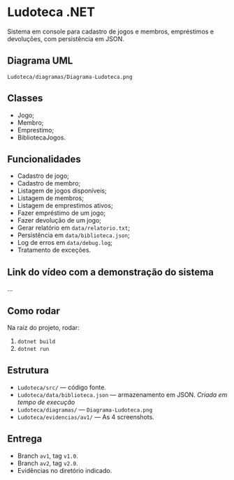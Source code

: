 # Ludoteca .NET

Sistema em console para cadastro de jogos e membros, empréstimos e devoluções, com persistência em JSON.

## Diagrama UML
`Ludoteca/diagramas/Diagrama-Ludoteca.png`

## Classes
- Jogo;
- Membro;
- Emprestimo;
- BibliotecaJogos.

## Funcionalidades
- Cadastro de jogo;
- Cadastro de membro;
- Listagem de jogos disponíveis;
- Listagem de membros;
- Listagem de emprestimos ativos;
- Fazer empréstimo de um jogo;
- Fazer devolução de um jogo;
- Gerar relatório em `data/relatorio.txt`;
- Persistência em `data/biblioteca.json`;
- Log de erros em `data/debug.log`;
- Tratamento de exceções.

## Link do vídeo com a demonstração do sistema
...

## Como rodar
Na raiz do projeto, rodar:
1. `dotnet build`
2. `dotnet run`

## Estrutura
- `Ludoteca/src/` — código fonte.
- `Ludoteca/data/biblioteca.json` — armazenamento em JSON. *Criada em tempo de execução*
- `Ludoteca/diagramas/` — `Diagrama-Ludoteca.png`
- `Ludoteca/evidencias/av1/` — As 4 screenshots.

## Entrega
- Branch `av1`, tag `v1.0`.
- Branch `av2`, tag `v2.0`.
- Evidências no diretório indicado.
